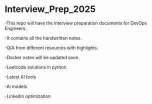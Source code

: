 # Interview_Prep_2025

-This repo will have the interview preparation documents for DevOps Engineers.

-It contains all the handwritten notes.

-Q/A from different resources with highlights.

-Docker notes will be updated soon.

-Leetcode solutions in python.

-Latest AI tools

-Ai models

-Linkedin optimization




